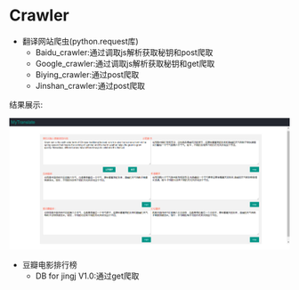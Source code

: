 # Crawler
- 翻译网站爬虫(python.request库)
	- Baidu_crawler:通过调取js解析获取秘钥和post爬取
	- Google_crawler:通过调取js解析获取秘钥和get爬取
	- Biying_crawler:通过post爬取
	- Jinshan_crawler:通过post爬取
	
结果展示:

![](./结果展示.png)
- 豆瓣电影排行榜
	- DB for jingj V1.0:通过get爬取
